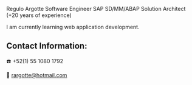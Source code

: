 Regulo Argotte
Software Engineer 
SAP SD/MM/ABAP Solution Architect (+20 years of experience)

I am currently learning web application development.

## Contact Information:
:phone: +52(1) 55 1080 1792

:e-mail: rargotte@hotmail.com
